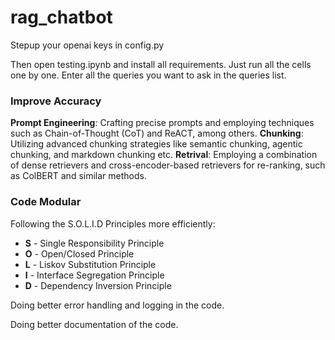 # rag_chatbot

Stepup your openai keys in config.py

Then open testing.ipynb and install all requirements. Just run all the cells one by one. Enter all the queries you want to ask in the queries list.

### Improve Accuracy
**Prompt Engineering**: Crafting precise prompts and employing techniques such as Chain-of-Thought (CoT) and ReACT, among others.
**Chunking**: Utilizing advanced chunking strategies like semantic chunking, agentic chunking, and markdown chunking etc.
**Retrival**: Employing a combination of dense retrievers and cross-encoder-based retrievers for re-ranking, such as ColBERT and similar methods.

### Code Modular
Following the S.O.L.I.D Principles more efficiently:
- **S** - Single Responsibility Principle
- **O** - Open/Closed Principle
- **L** - Liskov Substitution Principle
- **I** - Interface Segregation Principle
- **D** - Dependency Inversion Principle

Doing better error handling and logging in the code.

Doing better documentation of the code.
